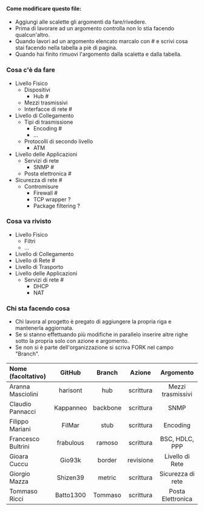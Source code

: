 #### Come modificare questo file:
+ Aggiungi alle scalette gli argomenti da fare/rivedere.
+ Prima di lavorare ad un argomento controlla non lo stia facendo qualcun'altro.
+ Quando lavori ad un argomento elencato marcalo con # e scrivi cosa stai facendo nella tabella a piè di pagina.
+ Quando hai finito rimuovi l'argomento dalla scaletta e dalla tabella.

### Cosa c'è da fare
+ Livello Fisico
  + Dispositivi
    + Hub #
  + Mezzi trasmissivi
  + Interfacce di rete #
+ Livello di Collegamento
  + Tipi di trasmissione
    + Encoding # 
    + ...
  + Protocolli di secondo livello
    + ATM
+ Livello delle Applicazioni
  + Servizi di rete 
    + SNMP #
  + Posta elettronica #
+ Sicurezza di rete #
  + Contromisure 
    + Firewall #
    + TCP wrapper ?
    + Package filtering ?

### Cosa va rivisto
+ Livello Fisico
  + Filtri
  + ... 
+ Livello di Collegamento
+ Livello di Rete #
+ Livello di Trasporto
+ Livello delle Applicazioni
  + Servizi di rete #
    + DHCP
    + NAT

### Chi sta facendo cosa
+ Chi lavora al progetto è pregato di aggiungere la propria riga e mantenerla aggiornata.
+ Se si stanno effettuando più modifiche in parallelo inserire altre righe sotto la propria solo con azione e argomento.
+ Se non si è parte dell'organizzazione si scriva FORK nel campo "Branch".

| Nome (facoltativo) | GitHub       | Branch   | Azione    | Argomento          |
|:-------------------|:------------:|:--------:|:---------:|:------------------:|
| Aranna Masciolini  | harisont     | hub      | scrittura | Mezzi trasmissivi  |
| Claudio Pannacci   | Kappanneo    | backbone | scrittura | SNMP               |
| Filippo Mariani    | FilMar       | stub     | scrittura | Encoding           |
| Francesco Bultrini | frabulous    | ramoso   | scrittura | BSC, HDLC, PPP     |
| Gioara Cuccu       | Gio93k       | border   | revisione | Livello di Rete    |
| Giorgio Mazza      | Shizen39     | metric   | scrittura | Sicurezza di rete  |
| Tommaso Ricci      | Batto1300    | Tommaso  | scrittura | Posta Elettronica  |
